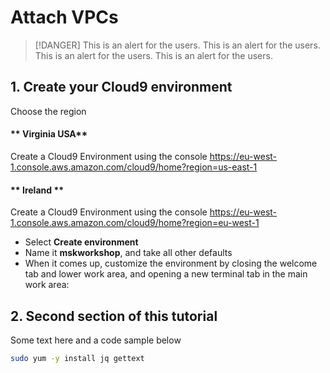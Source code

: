 # Attach VPCs

> [!DANGER]
> This is an alert for the users. This is an alert for the users. This is an alert for the users. This is an alert for the users. 

## 1. Create your Cloud9 environment

Choose the region 

<!-- tabs:start -->
#### ** Virginia USA**
Create a Cloud9 Environment using the console https://eu-west-1.console.aws.amazon.com/cloud9/home?region=us-east-1
#### ** Ireland **
Create a Cloud9 Environment using the console https://eu-west-1.console.aws.amazon.com/cloud9/home?region=eu-west-1
<!-- tabs:end -->

* Select **Create environment**
* Name it **mskworkshop**, and take all other defaults
* When it comes up, customize the environment by closing the welcome tab and lower work area, and opening a new terminal tab in the main work area:

## 2. Second section of this tutorial

Some text here and a code sample below

```bash
sudo yum -y install jq gettext
```

